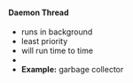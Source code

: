 #### Daemon Thread
- runs in background
- least priority
- will run time to time
- 
- **Example:** garbage collector